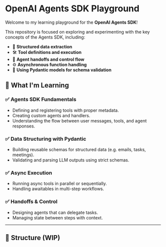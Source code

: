 # OpenAI Agents SDK Playground

Welcome to my learning playground for the **OpenAI Agents SDK**!

This repository is focused on exploring and experimenting with the key concepts of the Agents SDK, including:
- 🧠 **Structured data extraction**
- 🛠️ **Tool definitions and execution**
- 🔄 **Agent handoffs and control flow**
- ⚙️ **Asynchronous function handling**
- 🧾 **Using Pydantic models for schema validation**

## 🧪 What I'm Learning

### ✅ Agents SDK Fundamentals
- Defining and registering tools with proper metadata.
- Creating custom agents and handlers.
- Understanding the flow between user messages, tools, and agent responses.

### ✅ Data Structuring with Pydantic
- Building reusable schemas for structured data (e.g. emails, tasks, meetings).
- Validating and parsing LLM outputs using strict schemas.

### ✅ Async Execution
- Running async tools in parallel or sequentially.
- Handling awaitables in multi-step workflows.

### ✅ Handoffs & Control
- Designing agents that can delegate tasks.
- Managing state between steps with context.

---

## 📁 Structure (WIP)

